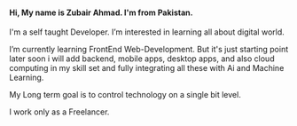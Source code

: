 #### Hi, My name is Zubair Ahmad. I'm from Pakistan.

I'm a self taught Developer.
I’m interested in learning all about digital world.
 
I’m currently learning FrontEnd Web-Development.
But it's just starting point later soon i will add backend, mobile apps, desktop apps, and also cloud computing in my skill set and fully integrating all these with Ai and Machine Learning.

My Long term goal is to control technology on a single bit level.

I work only as a Freelancer.
